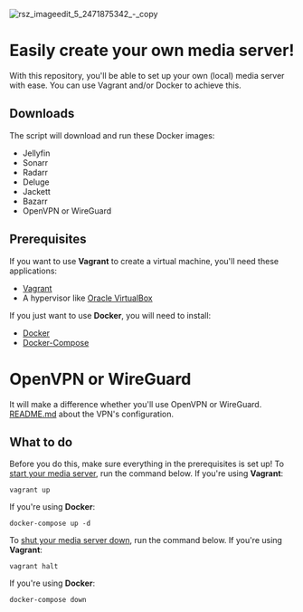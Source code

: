 ![rsz_imageedit_5_2471875342_-_copy](https://user-images.githubusercontent.com/46708307/153092795-cf1884b3-483e-4154-b48d-87c75d2227e5.png)

# Easily create your own media server!
With this repository, you'll be able to set up your own (local) media server with ease.
You can use Vagrant and/or Docker to achieve this.

## Downloads
The script will download and run these Docker images:
- Jellyfin
- Sonarr
- Radarr
- Deluge
- Jackett
- Bazarr
- OpenVPN or WireGuard

## Prerequisites
If you want to use **Vagrant** to create a virtual machine, you'll need these applications:
 - [Vagrant](https://www.vagrantup.com)
 - A hypervisor like [Oracle VirtualBox](https://www.virtualbox.org/)

If you just want to use **Docker**, you will need to install:

 - [Docker](https://docs.docker.com/get-docker/)
 - [Docker-Compose](https://docs.docker.com/compose/install/)

# OpenVPN or WireGuard
It will make a difference whether you'll use OpenVPN or WireGuard.
[README.md](https://github.com/ynnckvdv/YourMediaServer/tree/main/configs/configVPN) about the VPN's configuration.

## What to do
Before you do this, make sure everything in the prerequisites is set up!
To <ins>start your media server</ins>, run the command below.
If you're using **Vagrant**:
```
vagrant up
```
If you're using **Docker**:
```
docker-compose up -d
```
To <ins>shut your media server down</ins>, run the command below.
If you're using **Vagrant**:
```
vagrant halt
```
If you're using **Docker**:
```
docker-compose down
```
